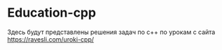# Education-cpp
Здесь будут представлены решения задач по с++ по урокам с сайта https://ravesli.com/uroki-cpp/
